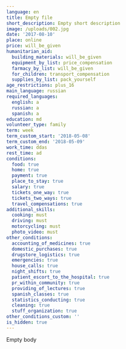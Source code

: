 ```yaml
---
language: en
title: Empty file
short_description: Empty short description
image: /uploads/002.jpg
date: '2017-08-10'
place: online
price: will_be_given
humanitarian_aid:
  building_materials: will_be_given
  equipment_by_list: price_compensation
  farmacy_by_list: will_be_given
  for_children: transport_compensation
  supplies_by_list: pack_yourself
age_restrictions: plus_16
main_language: russian
required_languages:
  english: a
  russian: a
  spanish: a
education: md
volunteer_type: family
term: week
term_custom_start: '2018-05-08'
term_custom_end: '2018-05-09'
work_time: ddas
rest_time: ad
conditions:
  food: true
  home: true
  payment: true
  place_to_stay: true
  salary: true
  tickets_one_way: true
  tickets_two_ways: true
  travel_compensations: true
additional_skills:
  cooking: must
  driving: must
  motorcycling: must
  photo_video: must
other_conditions:
  accounting_of_medicines: true
  domestic_purchases: true
  drugstore_logistics: true
  emergencies: true
  house_calls: true
  night_shifts: true
  patient_escort_to_the_hospital: true
  pr_within_community: true
  providing_of_lectures: true
  spanish_classes: true
  statistics_conducting: true
  cleaning: true
  stuff_organization: true
other_conditions_custom: ''
is_hidden: true
---
```

Empty body
